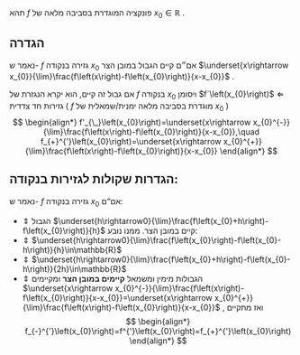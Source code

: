 תהא $f$ פונקציה המוגדרת בסביבה מלאה של $x_{0}\in\mathbb{R}$ . 
## הגדרה 
 נאמר ש- $f$ גזירה בנקודה $x_{0}$ אם״ם קיים הגבול במובן הצר $\underset{x\rightarrow x_{0}}{\lim}\frac{f\left(x\right)-f\left(x_{0}\right)}{x-x_{0}}$ . 

אם גבול זה קיים, הוא יקרא הנגזרת של $f$ בנקודה $x_{0}$ ויסומן $f`\left(x_{0}\right)$ 
 $\Leftarrow$ גזירות חד צדדית ( $f$ מוגדרת בסביבה מלאה ימנית/שמאלית של $x_{0}$ ) $$
 \begin{align*} f'_{\_}\left(x_{0}\right)=\underset{x\rightarrow x_{0}^{-}}{\lim}\frac{f\left(x\right)-f\left(x_{0}\right)}{x-x_{0}},\quad f_{+}^{'}\left(x_{0}\right)=\underset{x\rightarrow x_{0}^{+}}{\lim}\frac{f\left(x\right)-f\left(x_{0}\right)}{x-x_{0}} \end{align*} $$
 
 
## הגדרות שקולות לגזירות בנקודה: 
  נאמר ש- $f$ גזירה בנקודה $x_{0}$ אם“ם: 
  * $\Updownarrow$ הגבול $\underset{h\rightarrow0}{\lim}\frac{f\left(x_{0}+h\right)-f\left(x_{0}\right)}{h}$ קיים במובן הצר. ממנו נובע: 
 * $\Updownarrow$ $\underset{h\rightarrow0}{\lim}\frac{f\left(x_{0}\right)-f\left(x_{0}-h\right)}{h}\in\mathbb{R}$ 
 * $\Updownarrow$ $\underset{h\rightarrow0}{\lim}\frac{f\left(x_{0}+h\right)-f\left(x_{0}-h\right)}{2h}\in\mathbb{R}$ 
*   $\Updownarrow$ הגבולות מימין ומשמאל **קיימים במובן הצר** ומקיימים $\underset{x\rightarrow x_{0}^{-}}{\lim}\frac{f\left(x\right)-f\left(x_{0}\right)}{x-x_{0}}=\underset{x\rightarrow x_{0}^{+}}{\lim}\frac{f\left(x\right)-f\left(x_{0}\right)}{x-x_{0}}$ , ואז מתקיים $$
 \begin{align*} f_{-}^{'}\left(x_{0}\right)=f^{'}\left(x_{0}\right)=f_{+}^{'}\left(x_{0}\right) \end{align*} $$
